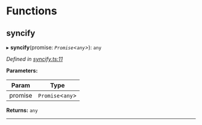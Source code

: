 

# Functions

<a id="syncify"></a>

##  syncify

▸ **syncify**(promise: *`Promise`<`any`>*): `any`

*Defined in [syncify.ts:11](https://github.com/polkadot-js/common/blob/0ddac0a/packages/util/src/syncify.ts#L11)*

**Parameters:**

| Param | Type |
| ------ | ------ |
| promise | `Promise`<`any`> |

**Returns:** `any`

___

